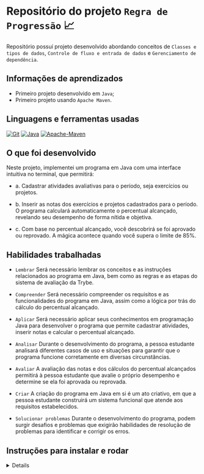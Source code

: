 # Repositório do projeto `Regra de Progressão` 📈

Repositório possuí projeto desenvolvido abordando conceitos
de `Classes e tipos de dados`, `Controle de fluxo e entrada de dados`
e `Gerenciamento de dependência`.

## Informações de aprendizados

- Primeiro projeto desenvolvido em `Java`;
- Primeiro projeto usando `Apache Maven`.

## Linguagens e ferramentas usadas

[![Git][Git-logo]][Git-url]
[![Java][Java-logo]][Java-url]
[![Apache-Maven][Apache-Maven-logo]][Apache-Maven-url]

## O que foi desenvolvido

Neste projeto, implementei um programa em Java com uma interface intuitiva no terminal, que
permitirá:

- a. Cadastrar atividades avaliativas para o período, seja exercícios ou projetos.

- b. Inserir as notas dos exercícios e projetos cadastrados para o período. O programa calculará
  automaticamente o percentual alcançado, revelando seu desempenho de forma nítida e objetiva.

- c. Com base no percentual alcançado, você descobrirá se foi aprovado ou reprovado. A mágica
  acontece quando você supera o limite de 85%.

## Habilidades trabalhadas

- `Lembrar` Será necessário lembrar os conceitos e as instruções relacionados ao programa em Java,
  bem como as regras e as etapas do sistema de avaliação da Trybe.

- `Compreender` Será necessário compreender os requisitos e as funcionalidades do programa em Java,
  assim como a lógica por trás do cálculo do percentual alcançado.

- `Aplicar` Será necessário aplicar seus conhecimentos em programação Java para desenvolver o
  programa que permite cadastrar atividades, inserir notas e calcular o percentual alcançado.

- `Analisar` Durante o desenvolvimento do programa, a pessoa estudante analisará diferentes casos de
  uso e situações para garantir que o programa funcione corretamente em diversas circunstâncias.

- `Avaliar` A avaliação das notas e dos cálculos do percentual alcançados permitirá à pessoa
  estudante que avalie o próprio desempenho e determine se ela foi aprovada ou reprovada.

- `Criar` A criação do programa em Java em si é um ato criativo, em que a pessoa estudante
  construirá um sistema funcional que atende aos requisitos estabelecidos.

- `Solucionar problemas` Durante o desenvolvimento do programa, podem surgir desafios e problemas
  que exigirão habilidades de resolução de problemas para identificar e corrigir os erros.

## Instruções para instalar e rodar

<details>

1. Clone o repositório (recomendado usar em SSH) e entre na pasta:

    ```bash
    git clone git@github.com:ludson96/regra-progressao.git
    cd regra-progressao
    ```

1. Instale as dependências:

    ```bash
    mvn install
    ```
1. Para executar o a classe principal `App`:

    ```bash
    mvn exec:java
    ```

</details>

[//]: # (## Detalhamento das funções)

[//]: # ()

[//]: # (Abaixo está uma lista das funções disponíveis.)

[//]: # ()

[//]: # (<details>)

[//]: # ()

[//]: # (### `study_schedule&#40;permanence_period, target_time&#41;`)

[//]: # ()

[//]: # (- localizado em `challenges/challenge_study_schedule.py`)

[//]: # ()

[//]: # (Essa função recebe uma lista de tuplas &#40;`permanence_period`&#41; em que cada tupla representa o período de permanência de uma pessoa estudante no sistema com seu horário de entrada e de saída e um numero inteiro &#40;`target_time`&#41; que será o objetivo  de tempo a ser analisado como parâmetro, retorna a quantidade de pessoas estudantes estavam no sistema neste horário.)

[//]: # ()

[//]: # (Exemplo de uso:)

[//]: # ()

[//]: # (```python)

[//]: # (permanence_period = [&#40;2, 2&#41;, &#40;1, 2&#41;, &#40;2, 3&#41;, &#40;1, 5&#41;, &#40;4, 5&#41;, &#40;4, 5&#41;])

[//]: # (students_quantity = study_schedule&#40;permanence_period, 5&#41;)

[//]: # (```)

[//]: # ()

[//]: # (Exemplo de retorno:)

[//]: # ()

[//]: # (```md)

[//]: # (# Nos arrays temos 6 estudantes)

[//]: # ()

[//]: # (# estudante             1       2       3       4       5       6)

[//]: # (permanence_period = [&#40;2, 2&#41;, &#40;1, 2&#41;, &#40;2, 3&#41;, &#40;1, 5&#41;, &#40;4, 5&#41;, &#40;4, 5&#41;])

[//]: # ()

[//]: # (target_time = 5  # saída: 3, pois a quarta, a quinta e a sexta pessoa estudante ainda estavam estudando nesse horário.)

[//]: # (target_time = 4  # saída: 3, pois a quinta e a sexta pessoa estudante começaram a estudar nesse horário e a quarta ainda estava estudando.)

[//]: # (target_time = 3  # saída: 2, pois a terceira e a quarta pessoa estudante ainda estavam estudando nesse horário.)

[//]: # (target_time = 2  # saída: 4, pois a primeira, a segunda, a terceira e a quarta pessoa estudante estavam estudando nesse horário.)

[//]: # (target_time = 1  # saída: 2, pois a segunda e a quarta pessoa estudante estavam estudando nesse horário.)

[//]: # ()

[//]: # (Para esse exemplo, depois de rodar a função para todos esses `target_times`, julgamos que o melhor horário é o `2`, pois esse retornou `4`, já que 4 estudantes estavam presentes nesse horário!)

[//]: # (```)

[//]: # ()

[//]: # (</details>)

[Git-logo]: https://img.shields.io/badge/git-%23F05033.svg?style=for-the-badge&logo=git&logoColor=white

[Git-url]: https://git-scm.com

[Java-logo]: https://img.shields.io/badge/java-%23ED8B00.svg?style=for-the-badge&logo=openjdk&logoColor=white

[Java-url]: https://www.java.com/pt-BR/

[Apache-Maven-logo]: https://img.shields.io/badge/Apache%20Maven-C71A36?style=for-the-badge&logo=Apache%20Maven&logoColor=white

[Apache-Maven-url]: https://maven.apache.org/